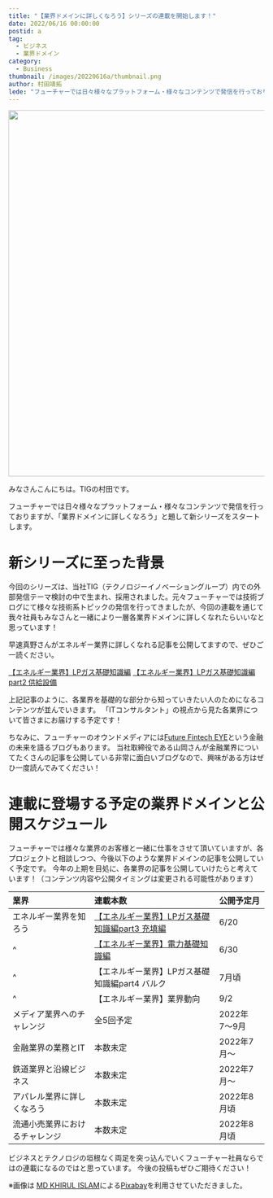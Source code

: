 ```yaml
---
title: "【業界ドメインに詳しくなろう】シリーズの連載を開始します！"
date: 2022/06/16 00:00:00
postid: a
tag:
  - ビジネス
  - 業界ドメイン
category:
  - Business
thumbnail: /images/20220616a/thumbnail.png
author: 村田靖拓
lede: "フューチャーでは日々様々なプラットフォーム・様々なコンテンツで発信を行っておりますが、「業界ドメインに詳しくなろう」と題して新シリーズをスタートさせたいと思います。今回のシリーズは、当社TIG（テクノロジーイノベーショングループ）内での外部発信テーマ検討の中で生まれ、採用されました。元々TIGでは技術ブログを筆頭に様々な技術系トピックの発信を行ってきましたが、今回の連載を通じて我々社員もみなさんと一緒により一層各業界ドメインに詳しくなれたらいいなと思っています！"
---
```

<img src="/images/20220616a/city-4679928_1280.png" alt="" width="1280" height="720">

みなさんこんにちは。TIGの村田です。

フューチャーでは日々様々なプラットフォーム・様々なコンテンツで発信を行っておりますが、「業界ドメインに詳しくなろう」と題して新シリーズをスタートします。

# 新シリーズに至った背景

今回のシリーズは、当社TIG（テクノロジーイノベーショングループ）内での外部発信テーマ検討の中で生まれ、採用されました。元々フューチャーでは技術ブログにて様々な技術系トピックの発信を行ってきましたが、今回の連載を通じて我々社員もみなさんと一緒により一層各業界ドメインに詳しくなれたらいいなと思っています！

早速真野さんがエネルギー業界に詳しくなれる記事を公開してますので、ぜひご一読ください。

[【エネルギー業界】LPガス基礎知識編](/articles/20220519a/)
[【エネルギー業界】LPガス基礎知識編part2 供給設備](/articles/20220530a/)

上記記事のように、各業界を基礎的な部分から知っていきたい人のためになるコンテンツが並んでいきます。
「ITコンサルタント」の視点から見た各業界について皆さまにお届けする予定です！

ちなみに、フューチャーのオウンドメディアには[Future Fintech EYE](https://future-fintech.github.io/)という金融の未来を語るブログもあります。
当社取締役である山岡さんが金融業界についてたくさんの記事を公開している非常に面白いブログなので、興味がある方はぜひ一度読んでみてください！

# 連載に登場する予定の業界ドメインと公開スケジュール

フューチャーでは様々な業界のお客様と一緒に仕事をさせて頂いていますが、各プロジェクトと相談しつつ、今後以下のような業界ドメインの記事を公開していく予定です。
今年の上期を目処に、各業界の記事を公開していけたらと考えています！（コンテンツ内容や公開タイミングは変更される可能性があります）

| 業界                        |  連載本数     | 公開予定月   |
|:----------------------------|:------------|:------------|
| エネルギー業界を知ろう         | [【エネルギー業界】LPガス基礎知識編part3 充填編 ](/articles/20220620a/) | 6/20  |
| ^                             | [【エネルギー業界】電力基礎知識編](/articles/20220630a/)        | 6/30             |
| ^                             | 【エネルギー業界】LPガス基礎知識編part4 バルク   | 7月頃             |
| ^                             | 【エネルギー業界】業界動向         | 9/2               |
| メディア業界へのチャレンジ     | 全5回予定　| 2022年7〜9月        |
| 金融業界の業務とIT            | 本数未定 | 2022年7月〜          |
| 鉄道業界と沿線ビジネス         | 本数未定 | 2022年7月〜          |
| アパレル業界に詳しくなろう      |  本数未定  | 2022年8月頃       |
| 流通小売業界におけるチャレンジ  | 本数未定  | 2022年8月頃    |


ビジネスとテクノロジの垣根なく両足を突っ込んでいくフューチャー社員ならではの連載になるのではと思っています。
今後の投稿もぜひご期待ください！


※画像は <a href="https://pixabay.com/ja/users/khirulislam898-12875647/?utm_source=link-attribution&amp;utm_medium=referral&amp;utm_campaign=image&amp;utm_content=4679928">MD KHIRUL ISLAM</a>による<a href="https://pixabay.com/ja/?utm_source=link-attribution&amp;utm_medium=referral&amp;utm_campaign=image&amp;utm_content=4679928">Pixabay</a>を利用させていただきました。
